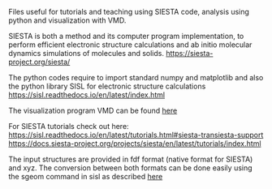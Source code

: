 Files useful for tutorials and teaching using SIESTA code, analysis using python and visualization with VMD.

SIESTA is both a method and its computer program implementation, to perform efficient electronic structure calculations and ab initio molecular dynamics simulations of molecules and solids.
https://siesta-project.org/siesta/

The python codes require to import standard numpy and matplotlib and also the python library SISL for electronic structure calculations
https://sisl.readthedocs.io/en/latest/index.html

The visualization program VMD can be found [here](https://www.ks.uiuc.edu/Research/vmd/)

For SIESTA tutorials check out here:
https://sisl.readthedocs.io/en/latest/tutorials.html#siesta-transiesta-support
https://docs.siesta-project.org/projects/siesta/en/latest/tutorials/index.html

The input structures are provided in fdf format (native format for SIESTA) and xyz.
The conversion between both formats can be done easily using the sgeom command in sisl as described [here](https://sisl.readthedocs.io/en/latest/scripts/sgeom.html)
